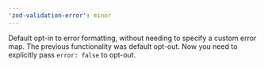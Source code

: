 ```yaml
---
'zod-validation-error': minor
---
```


Default opt-in to error formatting, without needing to specify a custom error map. The previous functionality was default opt-out. Now you need to explicitly pass `error: false` to opt-out.
